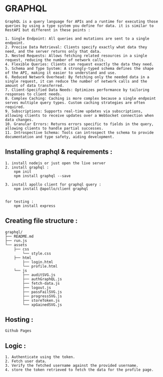 # GRAPHQL
    GraphQL is a query language for APIs and a runtime for executing those queries by using a type system you define for data. it is similar to RestAPI but different in these points :

    1. Single Endpoint: All queries and mutations are sent to a single endpoint.
    2. Precise Data Retrieval: Clients specify exactly what data they need, and the server returns only that data.
    3. Nested Requests: Allows fetching related resources in a single request, reducing the number of network calls.
    4. Flexible Queries: Clients can request exactly the data they need.
    5. Schema and Type System: A strongly-typed schema defines the shape of the API, making it easier to understand and use.
    6. Reduced Network Overhead: By fetching only the needed data in a single request, it can reduce the number of network calls and the amount of data transferred.
    7. Client-Specified Data Needs: Optimizes performance by tailoring responses to client needs.
    8. Complex Caching: Caching is more complex because a single endpoint serves multiple query types. Custom caching strategies are often required.
    9. Subscriptions: Supports real-time updates via subscriptions, allowing clients to receive updates over a WebSocket connection when data changes.
    10. Granular Errors: Returns errors specific to fields in the query, allowing clients to handle partial successes.
    11. Introspective Schema: Tools can introspect the schema to provide documentation and type safety, aiding development.



## Installing graphql & requirements :
    1. install nodejs or just open the live server
    2. install graphql :
        npm init
        npm install graphql --save

    3. install apollo client for graphql query :
        npm install @apollo/client graphql


    for testing : 
        npm install express
        

## Creating file structure :
    graphql/
    ├── README.md
    ├── run.js
    └── assets
        ├── css
            └── style.css
        ├── html
            ├── login.html
            └── profile.html
        └── js
            ├── auditSVG.js
            ├── authGraphQL.js
            ├── fetch-data.js
            ├── logout.js
            ├── passFailSVG.js
            ├── progressSVG.js
            ├── storeToken.js
            └── xpGainedSVG.js

## Hosting : 
    Github Pages

## Logic : 
    1. Authenticate using the token.
    2. Fetch user data.
    3. Verify the fetched username against the provided username.
    4. store the token retrieved to fetch the data for the profile page.

